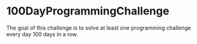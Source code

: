 # 100DayProgrammingChallenge
The goal of this challenge is to solve at least one programming challenge every day 100 days in a row.

